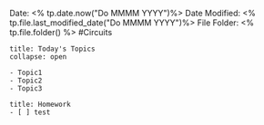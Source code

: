 Date: <% tp.date.now("Do MMMM YYYY")%>
Date Modified: <% tp.file.last_modified_date("Do MMMM YYYY")%>
File Folder: <% tp.file.folder() %>
#Circuits

```ad-abstract
title: Today's Topics
collapse: open

- Topic1
- Topic2
- Topic3

```

```ad-note
title: Homework
- [ ] test
```

